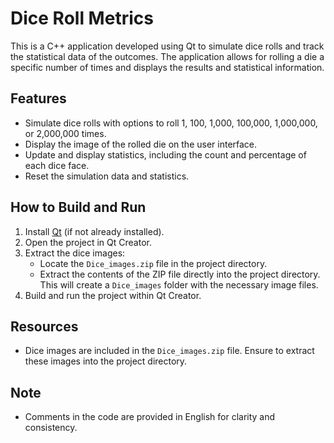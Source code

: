 # Dice Roll Metrics

This is a C++ application developed using Qt to simulate dice rolls and track the statistical data of the outcomes. The application allows for rolling a die a specific number of times and displays the results and statistical information.

## Features

- Simulate dice rolls with options to roll 1, 100, 1,000, 100,000, 1,000,000, or 2,000,000 times.
- Display the image of the rolled die on the user interface.
- Update and display statistics, including the count and percentage of each dice face.
- Reset the simulation data and statistics.

## How to Build and Run

1. Install [Qt](https://www.qt.io/download) (if not already installed).
2. Open the project in Qt Creator.
3. Extract the dice images:
   - Locate the `Dice_images.zip` file in the project directory.
   - Extract the contents of the ZIP file directly into the project directory. This will create a `Dice_images` folder with the necessary image files.
4. Build and run the project within Qt Creator.

## Resources

- Dice images are included in the `Dice_images.zip` file. Ensure to extract these images into the project directory.

## Note

- Comments in the code are provided in English for clarity and consistency.
